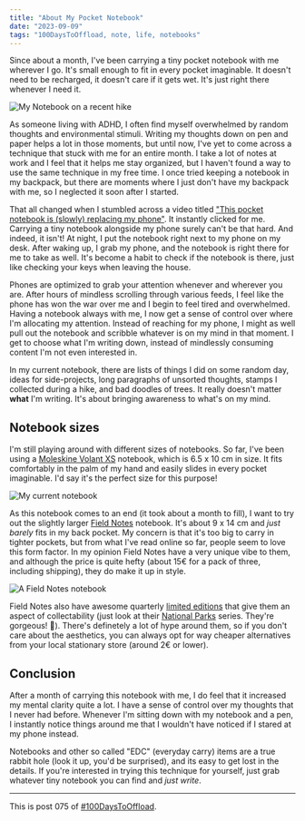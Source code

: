 ```yaml
---
title: "About My Pocket Notebook"
date: "2023-09-09"
tags: "100DaysToOffload, note, life, notebooks"
---
```


Since about a month, I've been carrying a tiny pocket notebook with me wherever
I go. It's small enough to fit in every pocket imaginable. It doesn't need to
be recharged, it doesn't care if it gets wet. It's just right there whenever I
need it.

![My Notebook on a recent hike](/assets/posts/2023-09-09-about-my-pocket-notebook/hike.jpeg)

As someone living with ADHD, I often find myself overwhelmed by random thoughts and environmental stimuli. Writing my thoughts down on pen and paper helps a lot in those moments, but until now, I've yet to come across a technique that stuck with me for an entire month. I take a lot of notes at work and I feel that it helps me stay organized, but I haven't found a way to use the same technique in my free time. I once tried keeping a notebook in my backpack, but there are moments where I just don't have my backpack with me, so I neglected it soon after I started.

That all changed when I stumbled across a video titled ["This pocket notebook is (slowly) replacing my phone"](https://youtu.be/0xssCfBiUds?si=vxclEs1UxK5tlkL0). It instantly clicked for me. Carrying a tiny notebook alongside my phone surely can't be that hard. And indeed, it isn't! At night, I put the notebook right next to my phone on my desk. After waking up, I grab my phone, and the notebook is right there for me to take as well. It's become a habit to check if the notebook is there, just like checking your keys when leaving the house.

Phones are optimized to grab your attention whenever and wherever you are. After hours of mindless scrolling through various feeds, I feel like the phone has won the war over me and I begin to feel tired and overwhelmed. Having a notebook always with me, I now get a sense of control over where I'm allocating my attention. Instead of reaching for my phone, I might as well pull out the notebook and scribble whatever is on my mind in that moment. I get to choose what I'm writing down, instead of mindlessly consuming content I'm not even interested in.

In my current notebook, there are lists of things I did on some random day, ideas for side-projects, long paragraphs of unsorted thoughts, stamps I collected during a hike, and bad doodles of trees. It really doesn't matter **what** I'm writing. It's about bringing awareness to what's on my mind.

## Notebook sizes

I'm still playing around with different sizes of notebooks. So far, I've been using a [Moleskine Volant XS](https://www.moleskine.com/en-us/shop/notebooks/journals/volant-journals/volant-journals-forget-me-not-blue-and-amber-yellow-8058647620541.html) notebook, which is 6.5 x 10 cm in size. It fits comfortably in the palm of my hand and easily slides in every pocket imaginable. I'd say it's the perfect size for this purpose!

![My current notebook](/assets/posts/2023-09-09-about-my-pocket-notebook/moleskine.jpeg)

As this notebook comes to an end (it took about a month to fill), I want to try out the slightly larger [Field Notes](https://fieldnotesbrand.com/products/original-kraft) notebook. It's about 9 x 14 cm and *just barely* fits in my back pocket. My concern is that it's too big to carry in tighter pockets, but from what I've read online so far, people seem to love this form factor. In my opinion Field Notes have a very unique vibe to them, and although the price is quite hefty (about 15€ for a pack of three, including shipping), they do make it up in style.

![A Field Notes notebook](/assets/posts/2023-09-09-about-my-pocket-notebook/field_notes.jpeg)

Field Notes also have awesome quarterly [limited editions](https://fieldnotesbrand.com/limited-editions) that give them an aspect of collectability (just look at their [National Parks](https://fieldnotesbrand.com/products/national-parks) series. They're gorgeous! 🤤). There's definetely a lot of hype around them, so if you don't care about the aesthetics, you can always opt for way cheaper alternatives from your local stationary store (around 2€ or lower).

## Conclusion

After a month of carrying this notebook with me, I do feel that it increased my mental clarity quite a lot. I have a sense of control over my thoughts that I never had before. Whenever I'm sitting down with my notebook and a pen, I instantly notice things around me that I wouldn't have noticed if I stared at my phone instead.

Notebooks and other so called "EDC" (everyday carry) items are a true rabbit hole (look it up, you'd be surprised), and its easy to get lost in the details. If you're interested in trying this technique for yourself, just grab whatever tiny notebook you can find and *just write*.

---

This is post 075 of [#100DaysToOffload](https://100daystooffload.com/).



